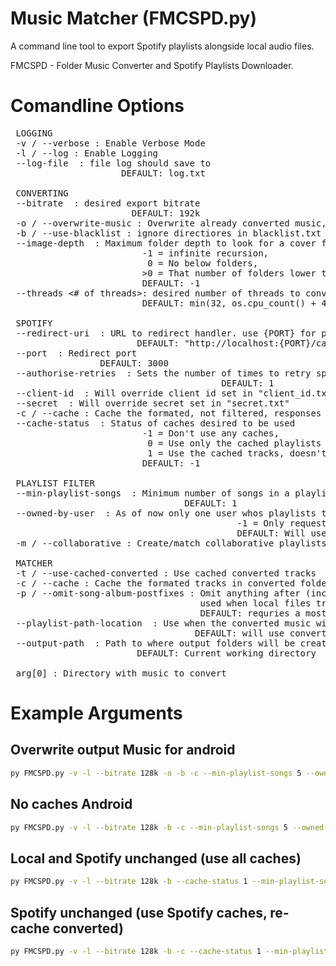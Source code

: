 # Music Matcher (FMCSPD.py)
A command line tool to export Spotify playlists alongside local audio files.

FMCSPD - Folder Music Converter and Spotify Playlists Downloader.

# Comandline Options
<pre>
 LOGGING
 -v / --verbose : Enable Verbose Mode
 -l / --log : Enable Logging
 --log-file <file> : file log should save to
                     DEFAULT: log.txt

 CONVERTING
 --bitrate <bitrate> : desired export bitrate
                       DEFAULT: 192k
 -o / --overwrite-music : Overwrite already converted music, without will only overwrite files with size == 0 in bytes
 -b / --use-blacklist : ignore directiores in blacklist.txt
 --image-depth <depth> : Maximum folder depth to look for a cover file
                         -1 = infinite recursion,
                          0 = No below folders, 
                         >0 = That number of folders lower than file 
                         DEFAULT: -1
 --threads <# of threads>: desired number of threads to convert songs with, roughly correlates to # of ffmpeg processes
                         DEFAULT: min(32, os.cpu_count() + 4)

 SPOTIFY
 --redirect-uri <url> : URL to redirect handler. use {PORT} for port and it will be replaced by the set port
                        DEFAULT: "http://localhost:{PORT}/callback"
 --port <port> : Redirect port
                 DEFAULT: 3000
 --authorise-retries <times to retry> : Sets the number of times to retry spotify authorisation
                                        DEFAULT: 1
 --client-id <id> : Will override client id set in "client_id.txt"
 --secret <secret> : Will override secret set in "secret.txt"
 -c / --cache : Cache the formated, not filtered, responses from spotify
 --cache-status <value> : Status of caches desired to be used
                         -1 = Don't use any caches,
                          0 = Use only the cached playlists but get new tracks in playlists
                          1 = Use the cached tracks, doesn't need to get data from spotify # As of now will still authenticate
                         DEFAULT: -1

 PLAYLIST FILTER
 --min-playlist-songs <number> : Minimum number of songs in a playlist to create/match it
                                 DEFAULT: 1
 --owned-by-user <spotify username / -1> : As of now only one user whos playlists to create.match
                                           -1 = Only requesting user
                                           DEFAULT: Will use any user
 -m / --collaborative : Create/match collaborative playlists
 
 MATCHER
 -t / --use-cached-converted : Use cached converted tracks
 -c / --cache : Cache the formated tracks in converted folder
 -p / --omit-song-album-postfixes : Omit anything after (inclusive), " - ", "(", "[" in song names or album names
                                    used when local files track names differ from spotify, eg, "Romantic Flight [3m25]" and "Romantic Flight - From How To Train Your Dragon Music From The Motion Picture"
                                    DEFAULT: requries a mostly exact match, ie, some stripping and case insensitivity
 --playlist-path-location <path> : Use when the converted music will be stored elsewhere
                                   DEFAULT: will use converted path (arg[0])
 --output-path <path> : Path to where output folders will be created and filled with matched playlists
                        DEFAULT: Current working directory

 arg[0] : Directory with music to convert
</pre>

# Example Arguments
## Overwrite output Music for android
```Bash
py FMCSPD.py -v -l --bitrate 128k -o -b -c --min-playlist-songs 5 --owned-by-user -1 -p --playlist-path-location "\storage\emulated\0\Music\Music_CONVERTED" "D:\Music"
```

## No caches Android
```Bash
py FMCSPD.py -v -l --bitrate 128k -b -c --min-playlist-songs 5 --owned-by-user -1 -p --playlist-path-location "\storage\emulated\0\Music\Music_CONVERTED" "D:\Music"
```

## Local and Spotify unchanged (use all caches)
```Bash
py FMCSPD.py -v -l --bitrate 128k -b --cache-status 1 --min-playlist-songs 5 -p --owned-by-user -1 -t -p --playlist-path-location "\storage\emulated\0\Music\Music_CONVERTED" "D:\Music"
```

## Spotify unchanged (use Spotify caches, re-cache converted)
```Bash
py FMCSPD.py -v -l --bitrate 128k -b -c --cache-status 1 --min-playlist-songs 5 -p --owned-by-user -1 -p --playlist-path-location "\storage\emulated\0\Music\Music_CONVERTED" "D:\Music"
```
